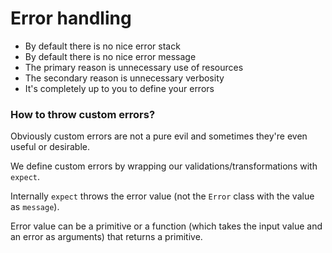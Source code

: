 # Error handling

- By default there is no nice error stack
- By default there is no nice error message
- The primary reason is unnecessary use of resources
- The secondary reason is unnecessary verbosity
- It's completely up to you to define your errors

### How to throw custom errors?

Obviously custom errors are not a pure evil and sometimes they're even useful or desirable.

We define custom errors by wrapping our validations/transformations with `expect`.

Internally `expect` throws the error value (not the `Error` class with the value as `message`).

Error value can be a primitive or a function (which takes the input value and an error as arguments) that returns a primitive.

